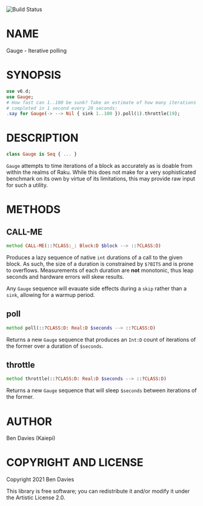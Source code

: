 ![Build Status](https://github.com/Kaiepi/ra-Gauge/actions/workflows/test.yml/badge.svg)

NAME
====

Gauge - Iterative polling

SYNOPSIS
========

```raku
use v6.d;
use Gauge;
# How fast can 1..100 be sunk? Take an estimate of how many iterations can be
# completed in 1 second every 20 seconds:
.say for Gauge(-> --> Nil { sink 1..100 }).poll(1).throttle(19);
```

DESCRIPTION
===========

```raku
class Gauge is Seq { ... }
```

`Gauge` attempts to time iterations of a block as accurately as is doable from within the realms of Raku. While this does not make for a very sophisticated benchmark on its own by virtue of its limitations, this may provide raw input for such a utility.

METHODS
=======

CALL-ME
-------

```raku
method CALL-ME(::?CLASS:_: Block:D $block --> ::?CLASS:D)
```

Produces a lazy sequence of native `int` durations of a call to the given block. As such, the size of a duration is constrained by `$?BITS` and is prone to overflows. Measurements of each duration are **not** monotonic, thus leap seconds and hardware errors will skew results.

Any `Gauge` sequence will evauate side effects during a `skip` rather than a `sink`, allowing for a warmup period.

poll
----

```raku
method poll(::?CLASS:D: Real:D $seconds --> ::?CLASS:D)
```

Returns a new `Gauge` sequence that produces an `Int:D` count of iterations of the former over a duration of `$seconds`.

throttle
--------

```raku
method throttle(::?CLASS:D: Real:D $seconds --> ::?CLASS:D)
```

Returns a new `Gauge` sequence that will sleep `$seconds` between iterations of the former.

AUTHOR
======

Ben Davies (Kaiepi)

COPYRIGHT AND LICENSE
=====================

Copyright 2021 Ben Davies

This library is free software; you can redistribute it and/or modify it under the Artistic License 2.0.


